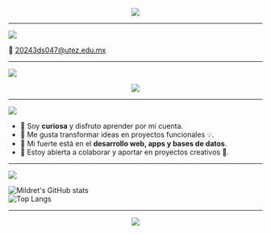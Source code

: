 <p align="center">
  <img src="https://readme-typing-svg.herokuapp.com?font=Fira+Code&size=30&duration=4000&pause=500&color=9A7DFA&center=true&vCenter=true&width=600&lines=✨+Hola%2C+soy+Mildret+🌙&repeat=false" />
</p>

---

<p align="left">
  <img src="https://readme-typing-svg.herokuapp.com?font=Fira+Code&size=22&duration=3000&pause=800&color=7FFFD4&width=435&lines=📬+Contacto&repeat=false" />
</p>

📧 [20243ds047@utez.edu.mx](mailto:20243ds047@utez.edu.mx)  

---

<p align="left">
  <img src="https://readme-typing-svg.herokuapp.com?font=Fira+Code&size=22&duration=2500&pause=600&color=FFD700&width=435&lines=⚡+Pila+Tecnológica&repeat=false" />
</p>

<p align="center">
  <img src="https://skillicons.dev/icons?i=java,python,php,js,html,css,c,cpp,mysql,git,github,vscode,idea,figma,postman,notion" />
</p>

---

<p align="left">
  <img src="https://readme-typing-svg.herokuapp.com?font=Fira+Code&size=22&duration=3500&pause=700&color=FF69B4&width=435&lines=🌌+Sobre+mí&repeat=false" />
</p>

- 🔹 Soy **curiosa** y disfruto aprender por mi cuenta.  
- 🔹 Me gusta transformar ideas en proyectos funcionales 💡.  
- 🔹 Mi fuerte está en el **desarrollo web, apps y bases de datos**.  
- 🔹 Estoy abierta a colaborar y aportar en proyectos creativos 🤝.  

---

<p align="left">
  <img src="https://readme-typing-svg.herokuapp.com?font=Fira+Code&size=22&duration=2800&pause=900&color=00BFFF&width=435&lines=📊+Estadísticas&repeat=false" />
</p>

![Mildret's GitHub stats](https://github-readme-stats.vercel.app/api?username=TU_USUARIO&show_icons=true&theme=radical)  
![Top Langs](https://github-readme-stats.vercel.app/api/top-langs/?username=TU_USUARIO&layout=compact&theme=radical)  

---

<p align="center">
  <img src="https://readme-typing-svg.herokuapp.com?font=Fira+Code&size=22&duration=3200&pause=1000&color=FFB6C1&center=true&vCenter=true&width=500&lines=✨+Gracias+por+visitar+mi+perfil&repeat=false" />
</p>
